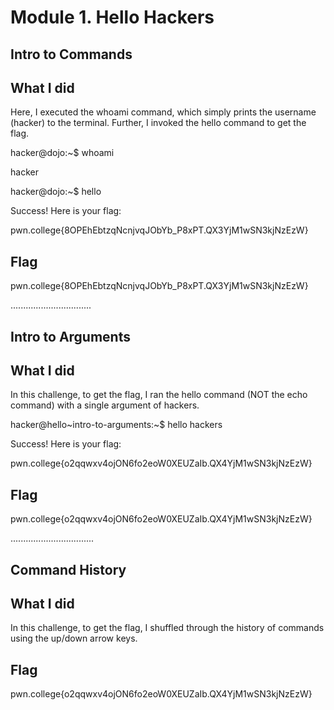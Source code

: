 # Module 1. Hello Hackers
## Intro to Commands
## What I did
Here, I executed the whoami command, which simply prints the username (hacker) to the terminal.
Further, I invoked the hello command to get the flag.

hacker@dojo:~$ whoami

hacker

hacker@dojo:~$ hello

Success! Here is your flag:

pwn.college{8OPEhEbtzqNcnjvqJObYb_P8xPT.QX3YjM1wSN3kjNzEzW}

## Flag
pwn.college{8OPEhEbtzqNcnjvqJObYb_P8xPT.QX3YjM1wSN3kjNzEzW}

................................

## Intro to Arguments
## What I did
In this challenge, to get the flag, I ran the hello command (NOT the echo command) with a single argument of hackers. 

hacker@hello~intro-to-arguments:~$ hello hackers

Success! Here is your flag:

pwn.college{o2qqwxv4ojON6fo2eoW0XEUZaIb.QX4YjM1wSN3kjNzEzW}

## Flag
pwn.college{o2qqwxv4ojON6fo2eoW0XEUZaIb.QX4YjM1wSN3kjNzEzW}

.................................

## Command History
## What I did
In this challenge, to get the flag, I shuffled through the history of commands using the up/down arrow keys.


## Flag
pwn.college{o2qqwxv4ojON6fo2eoW0XEUZaIb.QX4YjM1wSN3kjNzEzW}


